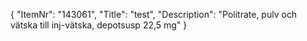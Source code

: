{
  "ItemNr": "143061",
  "Title": "test",
  "Description": "Politrate, pulv och vätska till inj-vätska, depotsusp 22,5 mg"
}